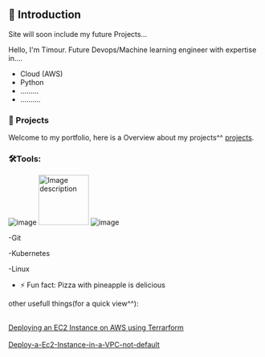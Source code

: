 ## 👋 Introduction 

Site will soon include my future Projects...

Hello, I'm Timour. Future Devops/Machine learning engineer with expertise in....

- Cloud (AWS)
- Python
- .........
- ..........

### :notebook_with_decorative_cover: Projects 

Welcome to my portfolio, here is a Overview about my projects^^ [projects](https://github.com/Tim275/Portfolio-Guide/blob/main/README.md).


 ### 🛠️Tools:
![image](https://github.com/Tim275/Tim275/assets/117520669/ae551fbe-f8a8-42e5-8ba1-18b3123db22e?width=10&height=10)
<img src="https://github.com/Tim275/Tim275/assets/117520669/115b316f-673b-4bff-9939-50cbd3067465" width="100" height="100" alt="Image description">
![image](https://github.com/Tim275/Tim275/assets/117520669/62a41798-3b6e-43bb-9e89-5a901bde4fee)

-Git

-Kubernetes

-Linux



- ⚡ Fun fact: Pizza with  pineapple is delicious

other usefull things(for a quick view^^):

<br /> [Deploying an EC2 Instance on AWS using Terrarform](https://github.com/Tim275/Deploy-a-Ec2-instance-in-Terrarform) <br />
<br /> [Deploy-a-Ec2-Instance-in-a-VPC-not-default](https://github.com/Tim275/Deploy-a-Ec2-Instance-in-a-VPC-not-default-) <br />




<!--
**Tim275/Tim275** is a ✨ _special_ ✨ repository because its `README.md` (this file) appears on your GitHub profile.

Here are some ideas to get you started:






-->

